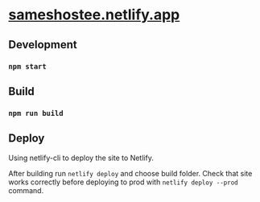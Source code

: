# [sameshostee.netlify.app](https://www.sameshostee.netlify.app "sameshostee homepage")

## Development

### `npm start`

## Build

### `npm run build`

## Deploy

Using netlify-cli to deploy the site to Netlify.

After building run `netlify deploy` and choose build folder. Check that site works correctly before deploying to prod with `netlify deploy --prod` command.

